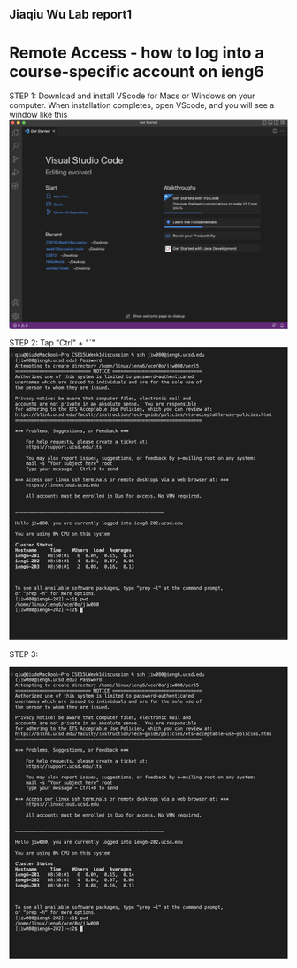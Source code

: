 ## Jiaqiu Wu Lab report1
# Remote Access - how to log into a course-specific account on ieng6
STEP 1:
Download and install VScode for Macs or Windows on your computer. 
When installation completes, open VScode, and you will see a window like this
![image](Figure1.png)

STEP 2:
Tap "Ctrl" + "`"
![image](Figure2.png)

STEP 3:

![image](Figure3.png)
